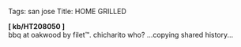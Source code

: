 Tags: san jose
Title: HOME GRILLED
  
**[ kb/HT208050 ]**  
bbq at oakwood by filet™. chicharito who? ...copying shared history...